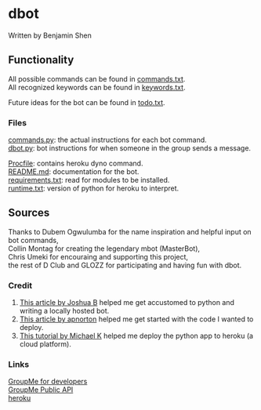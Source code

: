 # dbot
Written by Benjamin Shen

## Functionality
All possible commands can be found in [commands.txt](dictionaries/commands.txt).  
All recognized keywords can be found in [keywords.txt](dictionaries/keywords.txt).  

Future ideas for the bot can be found in [todo.txt](developer/todo.txt).  

### Files
[commands.py](commands.py): the actual instructions for each bot command.  
[dbot.py](dbot.py): bot instructions for when someone in the group sends a message.  

[Procfile](Profile): contains heroku dyno command.  
[README.md](README.md): documentation for the bot.  
[requirements.txt](requirements.txt): read for modules to be installed.  
[runtime.txt](runtime.txt): version of python for heroku to interpret.  

## Sources
Thanks to Dubem Ogwulumba for the name inspiration and helpful input on bot commands,  
Collin Montag for creating the legendary mbot (MasterBot),  
Chris Umeki for encouraing and supporting this project,  
the rest of D Club and GLOZZ for participating and having fun with dbot.

### Credit
1. [This article by Joshua B](http://sweb.uky.edu/~jtba252/index.php/2017/09/13/how-to-write-a-groupme-bot-using-python/) helped me get accustomed to python and writing a locally hosted bot.  
2. [This article by apnorton](http://www.apnorton.com/blog/2017/02/28/How-I-wrote-a-Groupme-Chatbot-in-24-hours/) helped me get started with the code I wanted to deploy.  
3. [This tutorial by Michael K](https://github.com/michaelkrukov/heroku-python-script) helped me deploy the python app to heroku (a cloud platform).  

### Links
[GroupMe for developers](https://dev.groupme.com)  
[GroupMe Public API](https://dev.groupme.com/docs/v3)  
[heroku](https://www.heroku.com)  
